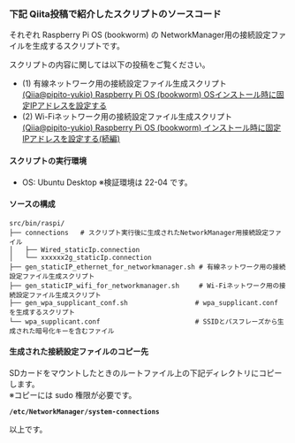 ### 下記 Qiita投稿で紹介したスクリプトのソースコード

それぞれ Raspberry Pi OS (bookworm) の NetworkManager用の接続設定ファイルを生成するスクリプトです。

スクリプトの内容に関しては以下の投稿をご覧ください。
+ (1) 有線ネットワーク用の接続設定ファイル生成スクリプト  
[(Qiia@pipito-yukio) Raspberry Pi OS (bookworm) OSインストール時に固定IPアドレスを設定する](https://qiita.com/pipito-yukio/items/8538bc50ba06f4aa2f7a)
+ (2) Wi-Fiネットワーク用の接続設定ファイル生成スクリプト  
[(Qiia@pipito-yukio) Raspberry Pi OS (bookworm) インストール時に固定IPアドレスを設定する(続編)](https://qiita.com/pipito-yukio/items/86233e0fff8466d9355e)


#### スクリプトの実行環境

+ OS: Ubuntu Desktop
※検証環境は 22-04 です。


#### ソースの構成

```
src/bin/raspi/
├── connections   # スクリプト実行後に生成されたNetworkManager用接続設定ファイル
│   ├── Wired_staticIp.connection
│   └── xxxxxx2g_staticIp.connection
├── gen_staticIP_ethernet_for_networkmanager.sh # 有線ネットワーク用の接続設定ファイル生成スクリプト
├── gen_staticIP_wifi_for_networkmanager.sh     # Wi-Fiネットワーク用の接続設定ファイル生成スクリプト
├── gen_wpa_supplicant_conf.sh                 # wpa_supplicant.conf を生成するスクリプト
└── wpa_supplicant.conf                        # SSIDとパスフレーズから生成された暗号化キーを含むファイル
```

#### 生成された接続設定ファイルのコピー先

SDカードをマウントしたときのルートファイル上の下記ディレクトリにコピーします。  
※コピーには sudo 権限が必要です。

 **```/etc/NetworkManager/system-connections```**


以上です。
